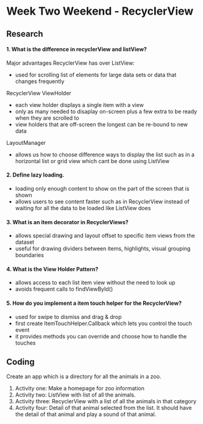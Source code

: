 # Week Two Weekend - RecyclerView #

## Research ##
#### 1. What is the difference in recyclerView and listView? ####
Major advantages RecyclerView has over ListView: </br>
* used for scrolling list of elements for large data sets or data that changes frequently

RecyclerView ViewHolder </br>
* each view holder displays a single item with a view
* only as many needed to disaplay on-screen plus a few extra to be ready when they are scrolled to
* view holders that are off-screen the longest can be re-bound to new data

LayoutManager </br>
* allows us how to choose difference ways to display the list such as in a horizontal list or grid view which cant be done using ListView

#### 2. Define lazy loading. ####
* loading only enough content to show on the part of the screen that is shown
* allows users to see content faster such as in RecyclerView instead of waiting for all the data to be loaded like ListView does

#### 3. What is an item decorator in RecyclerViews? ####
* allows special drawing and layout offset to specific item views from the dataset
* useful for drawing dividers between items, highlights, visual grouping boundaries

#### 4. What is the View Holder Pattern? ####
* allows access to each list item view without the need to look up
* avoids frequent calls to findViewById()

#### 5. How do you implement a item touch helper for the RecyclerView? ####
* used for swipe to dismiss and drag & drop
* first create ItemTouchHelper.Callback which lets you control the touch event
* it provides methods you can override and choose how to handle the touches

## Coding
Create an app which is a directory for all the animals in a zoo. </br>
1. Activity one: Make a homepage for zoo information </br>
2. Activity two: ListView with list of all the animals. </br>
3. Activity three: RecyclerView with a list of all the animals in that category </br>
4. Activity four: Detail of that animal selected from the list. It should have the detail of that animal and play a sound of that animal. </br>

